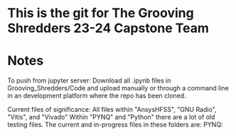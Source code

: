 # This is the git for The Grooving Shredders 23-24 Capstone Team
# Notes
To push from jupyter server:
Download all .ipynb files in Grooving_Shredders/Code and upload manually or through a command line in an development platform where the repo has been cloned.

Current files of significance:
All files within "AnsysHFSS", "GNU Radio", "Vitis", and "Vivado"
Within "PYNQ" and "Python" there are a lot of old testing files. The current and in-progress files in these folders are:
PYNQ: 
